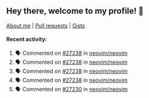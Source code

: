 ## Hey there, welcome to my profile! 👋

[About me](https://seandewar.github.io/)
 | [Pull requests](https://github.com/search?p=1&q=author%3Aseandewar+is%3Apr)
 | [Gists](https://gist.github.com/seandewar)

#### Recent activity:

<!--START_SECTION:activity-->
1. 🗣 Commented on [#27238](https://github.com/neovim/neovim/issues/27238#issuecomment-1913568639) in [neovim/neovim](https://github.com/neovim/neovim)
2. 🗣 Commented on [#27238](https://github.com/neovim/neovim/issues/27238#issuecomment-1913417388) in [neovim/neovim](https://github.com/neovim/neovim)
3. 🗣 Commented on [#27238](https://github.com/neovim/neovim/issues/27238#issuecomment-1913413400) in [neovim/neovim](https://github.com/neovim/neovim)
4. 🗣 Commented on [#27238](https://github.com/neovim/neovim/issues/27238#issuecomment-1913408510) in [neovim/neovim](https://github.com/neovim/neovim)
5. 🗣 Commented on [#27230](https://github.com/neovim/neovim/issues/27230#issuecomment-1913280046) in [neovim/neovim](https://github.com/neovim/neovim)
<!--END_SECTION:activity-->
